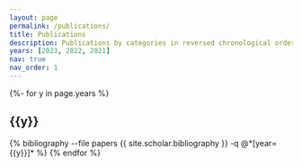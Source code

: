 ```yaml
---
layout: page
permalink: /publications/
title: Publications
description: Publications by categories in reversed chronological order. generated by jekyll-scholar.
years: [2023, 2022, 2021]
nav: true
nav_order: 1
---
```

<!-- _pages/publications.md -->
<div class="publications">

{%- for y in page.years %}
  <h2 class="year">{{y}}</h2>
  {% bibliography --file papers {{ site.scholar.bibliography }} -q @*[year={{y}}]* %}
{% endfor %}

</div>
